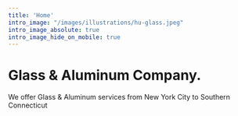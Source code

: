 ```yaml
---
title: 'Home'
intro_image: "/images/illustrations/hu-glass.jpeg"
intro_image_absolute: true
intro_image_hide_on_mobile: true
---
```


# Glass & Aluminum Company.

We offer Glass & Aluminum services from New York City to Southern Connecticut
